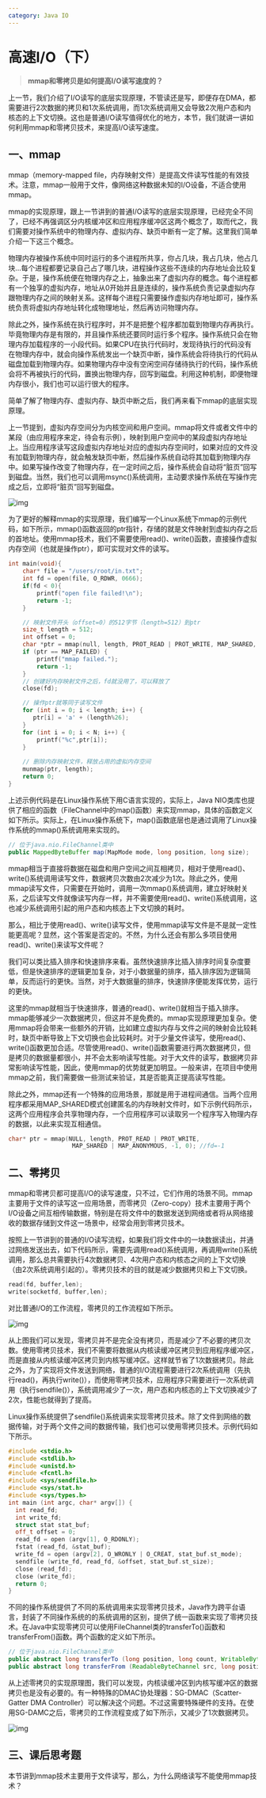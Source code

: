 ```yaml
---
category: Java IO
---
```


# **高速I/O（下）**

>**mmap和零拷贝是如何提高I/O读写速度的？**

上一节，我们介绍了I/O读写的底层实现原理，不管读还是写，即便存在DMA，都需要进行2次数据的拷贝和1次系统调用，而1次系统调用又会导致2次用户态和内核态的上下文切换。这也是普通I/O读写值得优化的地方，本节，我们就讲一讲如何利用mmap和零拷贝技术，来提高I/O读写速度。



## **一、mmap**

mmap（memory-mapped file，内存映射文件）是提高文件读写性能的有效技术。注意，mmap一般用于文件，像网络这种数据未知的I/O设备，不适合使用mmap。



mmap的实现原理，跟上一节讲到的普通I/O读写的底层实现原理，已经完全不同了，已经不再强调区分内核缓冲区和应用程序缓冲区这两个概念了，取而代之，我们需要对操作系统中的物理内存、虚拟内存、缺页中断有一定了解。这里我们简单介绍一下这三个概念。



物理内存被操作系统中同时运行的多个进程所共享，你占几块，我占几块，他占几块...每个进程都要记录自己占了哪几块，进程操作这些不连续的内存地址会比较复杂。于是，操作系统便在物理内存之上，抽象出来了虚拟内存的概念。每个进程都有一个独享的虚拟内存，地址从0开始并且是连续的，操作系统负责记录虚拟内存跟物理内存之间的映射关系。这样每个进程只需要操作虚拟内存地址即可，操作系统负责将虚拟内存地址转化成物理地址，然后再访问物理内存。



除此之外，操作系统在执行程序时，并不是把整个程序都加载到物理内存再执行。毕竟物理内存是有限的，并且操作系统还要同时运行多个程序。操作系统只会在物理内存加载程序的一小段代码。如果CPU在执行代码时，发现待执行的代码没有在物理内存中，就会向操作系统发出一个缺页中断，操作系统会将待执行的代码从磁盘加载到物理内存。如果物理内存中没有空闲空间存储待执行的代码，操作系统会将不再被执行的代码，置换出物理内存，回写到磁盘。利用这种机制，即便物理内存很小，我们也可以运行很大的程序。



简单了解了物理内存、虚拟内存、缺页中断之后，我们再来看下mmap的底层实现原理。



上一节提到，虚拟内存空间分为内核空间和用户空间。mmap将文件或者文件中的某段（由应用程序来定，待会有示例），映射到用户空间中的某段虚拟内存地址上。当应用程序读写这段虚拟内存地址对应的虚拟内存空间时，如果对应的文件没有加载到物理内存，就会触发缺页中断，然后操作系统自动将其加载到物理内存中。如果写操作改变了物理内存，在一定时间之后，操作系统会自动将“脏页”回写到磁盘。当然，我们也可以调用msync()系统调用，主动要求操作系统在写操作完成之后，立即将“脏页”回写到磁盘。

![img](http://wechatapppro-1252524126.file.myqcloud.com/appnvnpyonz2273/image/ueditor/84359000_1654618233.png)    





为了更好的解释mmap的实现原理，我们编写一个Linux系统下mmap的示例代码，如下所示，mmap()函数返回的ptr指针，存储的就是文件映射到虚拟内存之后的首地址。使用mmap技术，我们不需要使用read()、write()函数，直接操作虚拟内存空间（也就是操作ptr），即可实现对文件的读写。

```c++
int main(void){
    char* file = "/users/root/in.txt";
    int fd = open(file, O_RDWR, 0666);
    if(fd < 0){
        printf("open file failed!\n");
        return -1;
    }

    // 映射文件开头（offset=0）的512字节（length=512）到ptr
    size_t length = 512;
    int offset = 0;
    char *ptr = mmap(null, length, PROT_READ | PROT_WRITE, MAP_SHARED, fd, offset);
    if (ptr == MAP_FAILED) {
        printf("mmap failed.");
        return -1;
    }
    // 创建好内存映射文件之后，fd就没用了，可以释放了
    close(fd);

    // 操作ptr就等同于读写文件
    for (int i = 0; i < length; i++) {
       ptr[i] = 'a' + (length%26);
    }
    for (int i = 0; i < N; i++) {
        printf("%c",ptr[i]);
    }
    
    // 删除内存映射文件，释放占用的虚拟内存空间
    munmap(ptr, length);
    return 0;
}
```





上述示例代码是在Linux操作系统下用C语言实现的，实际上，Java NIO类库也提供了相应的函数（FileChannel中的map()函数）来实现mmap，具体的函数定义如下所示。实际上，在Linux操作系统下，map()函数底层也是通过调用了Linux操作系统的mmap()系统调用来实现的。

```java
// 位于java.nio.FileChannel类中
public MappedByteBuffer map(MapMode mode, long position, long size);
```





mmap相当于直接将数据在磁盘和用户空间之间互相拷贝，相对于使用read()、write()系统调用读写文件，数据拷贝次数由2次减少为1次。除此之外，使用mmap读写文件，只需要在开始时，调用一次mmap()系统调用，建立好映射关系，之后读写文件就像读写内存一样，并不需要使用read()、write()系统调用，这也减少系统调用引起的用户态和内核态上下文切换的耗时。



那么，相比于使用read()、write()读写文件，使用mmap读写文件是不是就一定性能更高呢？显然，这个答案是否定的。不然，为什么还会有那么多项目使用read()、write()来读写文件呢？



我们可以类比插入排序和快速排序来看。虽然快速排序比插入排序时间复杂度要低，但是快速排序的逻辑更加复杂，对于小数据量的排序，插入排序因为逻辑简单，反而运行的更快。当然，对于大数据量的排序，快速排序便能发挥优势，运行的更快。



这里的mmap就相当于快速排序，普通的read()、write()就相当于插入排序。mmap能够减少一次数据拷贝，但这并不是免费的。mmap实现原理更加复杂。使用mmap将会带来一些额外的开销，比如建立虚拟内存与文件之间的映射会比较耗时，缺页中断导致上下文切换也会比较耗时。对于少量文件读写，使用read()、write()函数更加合适。尽管使用read()、write()函数需要进行两次数据拷贝，但是拷贝的数据量都很小，并不会太影响读写性能。对于大文件的读写，数据拷贝非常影响读写性能，因此，使用mmap的优势就更加明显。一般来讲，在项目中使用mmap之前，我们需要做一些测试来验证，其是否能真正提高读写性能。



除此之外，mmap还有一个特殊的应用场景，那就是用于进程间通信。当两个应用程序都采用MAP_SHARED模式创建匿名的内存映射文件时，如下示例代码所示，这两个应用程序会共享物理内存，一个应用程序可以读取另一个程序写入物理内存的数据，以此来实现互相通信。

```c++
char* ptr = mmap(NULL, length, PROT_READ | PROT_WRITE,
                  MAP_SHARED | MAP_ANONYMOUS, -1, 0); //fd=-1
```





## **二、零拷贝**

mmap和零拷贝都可提高I/O的读写速度，只不过，它们作用的场景不同。mmap主要用于文件的读写这一应用场景，而零拷贝（Zero-copy）技术主要用于两个I/O设备之间互相传输数据，特别是在将文件中的数据发送到网络或者将从网络接收的数据存储到文件这一场景中，经常会用到零拷贝技术。



按照上一节讲到的普通的I/O读写流程，如果我们将文件中的一块数据读出，并通过网络发送出去，如下代码所示，需要先调用read()系统调用，再调用write()系统调用，那么总共需要执行4次数据拷贝、4次用户态和内核态之间的上下文切换（由2次系统调用引起的）。零拷贝技术的目的就是减少数据拷贝和上下文切换。

```c++
read(fd, buffer,len);
write(socketfd, buffer,len);
```





对比普通I/O的工作流程，零拷贝的工作流程如下所示。

![img](http://wechatapppro-1252524126.file.myqcloud.com/appnvnpyonz2273/image/ueditor/58755700_1654618234.png)    





从上图我们可以发现，零拷贝并不是完全没有拷贝，而是减少了不必要的拷贝次数。使用零拷贝技术，我们不需要将数据从内核读缓冲区拷贝到应用程序缓冲区，而是直接从内核读缓冲区拷贝到内核写缓冲区。这样就节省了1次数据拷贝。除此之外，为了实现将文件发送到网络，普通的I/O流程需要进行2次系统调用（先执行read()，再执行write()），而使用零拷贝技术，应用程序只需要进行一次系统调用（执行sendfile()），系统调用减少了一次，用户态和内核态的上下文切换减少了2次，性能也就得到了提高。



Linux操作系统提供了sendfile()系统调来实现零拷贝技术。除了文件到网络的数据传输，对于两个文件之间的数据传输，我们也可以使用零拷贝技术。示例代码如下所示。

```c++
#include <stdio.h>
#include <stdlib.h>
#include <unistd.h>
#include <fcntl.h>
#include <sys/sendfile.h>
#include <sys/stat.h>
#include <sys/types.h>
int main (int argc, char* argv[]) {
  int read_fd;
  int write_fd;
  struct stat stat_buf;
  off_t offset = 0;
  read_fd = open (argv[1], O_RDONLY); 
  fstat (read_fd, &stat_buf);
  write_fd = open (argv[2], O_WRONLY | O_CREAT, stat_buf.st_mode);     
  sendfile (write_fd, read_fd, &offset, stat_buf.st_size);
  close (read_fd);
  close (write_fd);
  return 0;
}
```





不同的操作系统提供了不同的系统调用来实现零拷贝技术，Java作为跨平台语言，封装了不同操作系统的的系统调用的区别，提供了统一函数来实现了零拷贝技术。在Java中实现零拷贝可以使用FileChannel类的transferTo()函数和transferFrom()函数。两个函数的定义如下所示。

```java
// 位于java.nio.FileChannel类中
public abstract long transferTo (long position, long count, WritableByteChannel target);
public abstract long transferFrom (ReadableByteChannel src, long position, long count);
```





从上述零拷贝的实现原理图，我们可以发现，内核读缓冲区到内核写缓冲区的数据拷贝也是没有必要的。有一种特殊的DMAC协处理器：SG-DMAC（Scatter-Gatter DMA Controller）可以解决这个问题。不过这需要特殊硬件的支持。在使用SG-DAMC之后，零拷贝的工作流程变成了如下所示，又减少了1次数据拷贝。

![img](http://wechatapppro-1252524126.file.myqcloud.com/appnvnpyonz2273/image/ueditor/18949500_1654618235.png)    





## **三、课后思考题**

本节讲到mmap技术主要用于文件读写，那么，为什么网络读写不能使用mmap技术？
